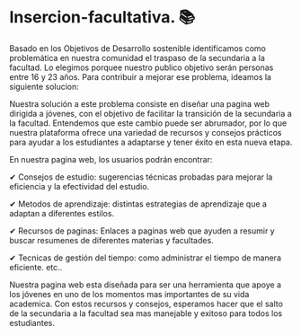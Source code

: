 # Insercion-facultativa. 📚
Basado en los Objetivos de Desarrollo sostenible identificamos como problemática en nuestra comunidad el traspaso de la secundaria a la facultad. Lo elegimos porquee nuestro publico objetivo serán personas entre 16 y 23 años. Para contribuir a mejorar ese problema, ideamos la siguiente solucion:

Nuestra  solución a este problema consiste en diseñar una pagina web dirigida a jóvenes, con el objetivo de facilitar la transición de la secundaria a la facultad. Entendemos que este cambio puede ser abrumador, por lo que nuestra plataforma ofrece una variedad de recursos y consejos prácticos para ayudar a los estudiantes a adaptarse y tener éxito en esta nueva etapa.

En nuestra pagina web, los usuarios podrán encontrar: 

✔ Consejos de estudio: sugerencias técnicas probadas para mejorar la eficiencia y la efectividad del estudio. 

✔ Metodos de aprendizaje: distintas estrategias de aprendizaje que a adaptan a diferentes estilos.  

✔ Recursos de paginas: Enlaces a paginas web que ayuden a resumir y buscar resumenes de diferentes materias y facultades. 

✔ Tecnicas de gestión del tiempo: como administrar el tiempo de manera eficiente. etc..

Nuestra pagina web esta diseñada para ser una herramienta que apoye a los jóvenes en uno de los momentos mas importantes de su vida academica. Con estos recursos y consejos, esperamos hacer que el salto de la secundaria a la facultad sea mas manejable y exitoso para todos los estudiantes.
